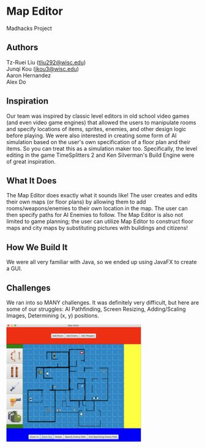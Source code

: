 # Map Editor
Madhacks Project

## Authors 
Tz-Ruei Liu (tliu292@wisc.edu)  
Junqi Kou (jkou3@wisc.edu)  
Aaron Hernandez  
Alex Do  

## Inspiration
Our team was inspired by classic level editors in old school video games (and even video game engines) that allowed the users to manipulate rooms and specify locations of items, sprites, enemies, and other design logic before playing. We were also interested in creating some form of AI simulation based on the user's own specification of a floor plan and their items. So you can treat this as a simulation maker too. Specifically, the level editing in the game TimeSplitters 2 and Ken Silverman's Build Engine were of great inspiration.

## What It Does
The Map Editor does exactly what it sounds like! The user creates and edits their own maps (or floor plans) by allowing them to add rooms/weapons/enemies to their own location in the map. The user can then specify paths for AI Enemies to follow. The Map Editor is also not limited to game planning; the user can utilize Map Editor to construct floor maps and city maps by substituting pictures with buildings and citizens!

## How We Build It
We were all very familiar with Java, so we ended up using JavaFX to create a GUI.

## Challenges
We ran into so MANY challenges. It was definitely very difficult, but here are some of our struggles: AI Pathfinding, Screen Resizing, Adding/Scaling Images, Determining (x, y) positions.

<img src="https://github.com/tliu292/Map-Editor/blob/master/images/Overview.png" width="70%" height="70%">

